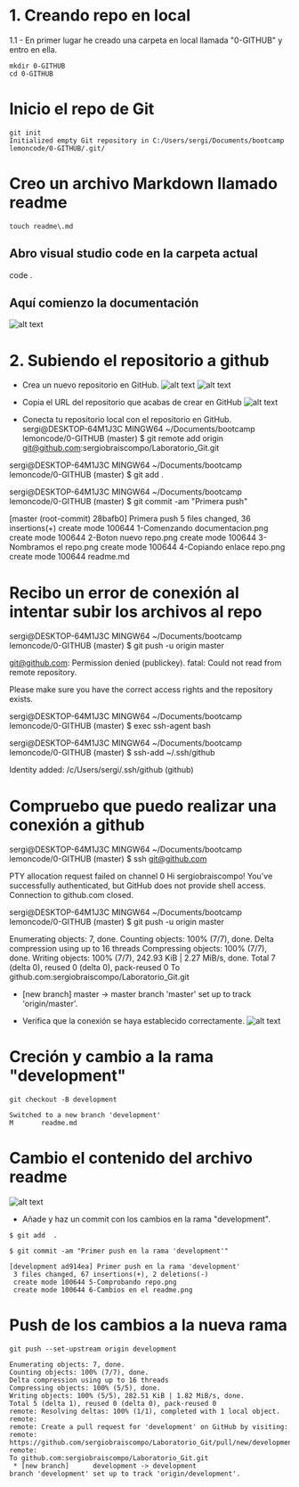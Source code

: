 # 1. Creando repo en local
1.1 -  En primer lugar he creado una carpeta en local llamada "0-GITHUB" y entro en ella.

```
mkdir 0-GITHUB
cd 0-GITHUB
```

# Inicio el repo de Git
```
git init
Initialized empty Git repository in C:/Users/sergi/Documents/bootcamp lemoncode/0-GITHUB/.git/
```

# Creo un archivo Markdown llamado readme
```
touch readme\.md
```

## Abro visual studio code en la carpeta actual
code .

## Aquí comienzo la documentación
![alt text](<1-Comenzando documentacion.png>)

# 2. Subiendo el repositorio a github
- Crea un nuevo repositorio en GitHub.
![alt text](<2-Boton nuevo repo.png>)
![alt text](<3-Nombramos el repo.png>)



- Copia el URL del repositorio que acabas de crear en GitHub
![alt text](4-Copiando%20enlace%20repo.png)
- Conecta tu repositorio local con el repositorio en GitHub.
sergi@DESKTOP-64M1J3C MINGW64 ~/Documents/bootcamp lemoncode/0-GITHUB (master)
$ git remote add origin git@github.com:sergiobraiscompo/Laboratorio_Git.git

sergi@DESKTOP-64M1J3C MINGW64 ~/Documents/bootcamp lemoncode/0-GITHUB (master)
$ git add .

sergi@DESKTOP-64M1J3C MINGW64 ~/Documents/bootcamp lemoncode/0-GITHUB (master)
$ git commit -am "Primera push"

[master (root-commit) 28bafb0] Primera push
 5 files changed, 36 insertions(+)
 create mode 100644 1-Comenzando documentacion.png
 create mode 100644 2-Boton nuevo repo.png
 create mode 100644 3-Nombramos el repo.png
 create mode 100644 4-Copiando enlace repo.png
 create mode 100644 readme.md

# Recibo un error de conexión al intentar subir los archivos al repo
sergi@DESKTOP-64M1J3C MINGW64 ~/Documents/bootcamp lemoncode/0-GITHUB (master)
$ git push -u origin master

git@github.com: Permission denied (publickey).
fatal: Could not read from remote repository.

Please make sure you have the correct access rights
and the repository exists.

sergi@DESKTOP-64M1J3C MINGW64 ~/Documents/bootcamp lemoncode/0-GITHUB (master)
$ exec ssh-agent bash

sergi@DESKTOP-64M1J3C MINGW64 ~/Documents/bootcamp lemoncode/0-GITHUB (master)
$ ssh-add ~/.ssh/github

Identity added: /c/Users/sergi/.ssh/github (github)

# Compruebo que puedo realizar una conexión a github
sergi@DESKTOP-64M1J3C MINGW64 ~/Documents/bootcamp lemoncode/0-GITHUB (master)
$ ssh git@github.com

PTY allocation request failed on channel 0
Hi sergiobraiscompo! You've successfully authenticated, but GitHub does not provide shell access.
Connection to github.com closed.


sergi@DESKTOP-64M1J3C MINGW64 ~/Documents/bootcamp lemoncode/0-GITHUB (master)
$ git push -u origin master

Enumerating objects: 7, done.
Counting objects: 100% (7/7), done.
Delta compression using up to 16 threads
Compressing objects: 100% (7/7), done.
Writing objects: 100% (7/7), 242.93 KiB | 2.27 MiB/s, done.
Total 7 (delta 0), reused 0 (delta 0), pack-reused 0
To github.com:sergiobraiscompo/Laboratorio_Git.git
 * [new branch]      master -> master
branch 'master' set up to track 'origin/master'.

- Verifica que la conexión se haya establecido correctamente.
![alt text](<5-Comprobando repo.png>)

# Creción y cambio a la rama "development" 
```
git checkout -B development

Switched to a new branch 'development'
M       readme.md
```

# Cambio el contenido del archivo readme
![alt text](6-Cambios%20en%20el%20readme.png)
- Añade y haz un commit con los cambios en la rama "development".

```
$ git add  .

$ git commit -am "Primer push en la rama 'development'"

[development ad914ea] Primer push en la rama 'development'
 3 files changed, 67 insertions(+), 2 deletions(-)
 create mode 100644 5-Comprobando repo.png
 create mode 100644 6-Cambios en el readme.png
```

# Push de los cambios a la nueva rama
```
git push --set-upstream origin development

Enumerating objects: 7, done.
Counting objects: 100% (7/7), done.
Delta compression using up to 16 threads
Compressing objects: 100% (5/5), done.
Writing objects: 100% (5/5), 282.51 KiB | 1.82 MiB/s, done.
Total 5 (delta 1), reused 0 (delta 0), pack-reused 0
remote: Resolving deltas: 100% (1/1), completed with 1 local object.
remote:
remote: Create a pull request for 'development' on GitHub by visiting:
remote:      https://github.com/sergiobraiscompo/Laboratorio_Git/pull/new/development
remote:
To github.com:sergiobraiscompo/Laboratorio_Git.git
 * [new branch]      development -> development
branch 'development' set up to track 'origin/development'.
```
